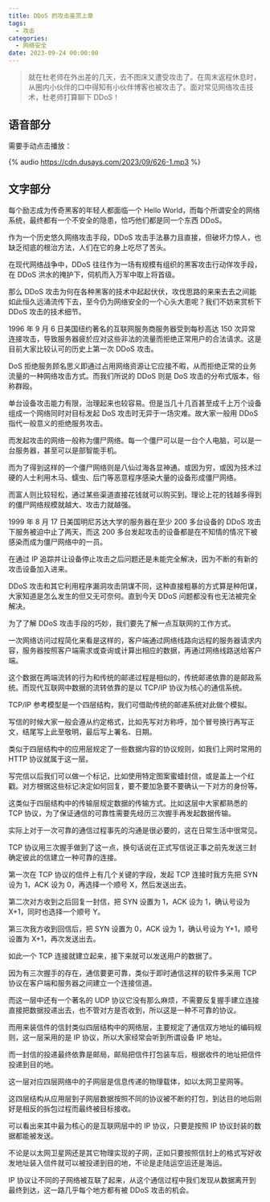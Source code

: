 ```yaml
---
title: DDoS 的攻击鉴赏上章
tags:
  - 攻击
categories:
  - 网络安全
date: 2023-09-24 00:00:00
---
```


> 就在杜老师在外出差的几天，去不图床又遭受攻击了。在周末返程休息时，从圈内小伙伴的口中得知有小伙伴博客也被攻击了。面对常见网络攻击技术，杜老师打算聊下 DDoS！

<!-- more -->

## 语音部分

需要手动点击播放：

{% audio https://cdn.dusays.com/2023/09/626-1.mp3 %}

## 文字部分

每个励志成为传奇黑客的年轻人都面临一个 Hello World，而每个所谓安全的网络系统，最终都有一个不安全的隐患，恰巧他们都是同一个东西 DDoS。

作为一个历史悠久网络攻击手段，DDoS 攻击手法暴力且直接，但破坏力惊人，也缺乏彻底的根治方法，人们在它的身上吃尽了苦头。

在现代网络战争中，DDoS 往往作为一场有规模有组织的黑客攻击行动佯攻手段，在 DDoS 洪水的掩护下，伺机而入万军中取上将首级。

那么 DDoS 攻击为何在各种黑客的技术中起起伏伏，攻伐思路的来来去去之间能如此恒久远涌流传下去，至今仍为网络安全的一个心头大患呢？我们不妨来赏析下 DDoS 攻击的技术细节。

1996 年 9 月 6 日美国纽约著名的互联网服务商服务器受到每秒高达 150 次异常连接攻击，导致服务器疲於应对这些非法的流量而拒绝正常用户的合法请求。这是目前大家比较认可的历史上第一次 DDoS 攻击。

DoS 拒绝服务顾名思义即通过占用网络资源让它应接不暇，从而拒绝正常的业务流量的一种网络攻击方式。而我们所说的 DDoS 则是 DoS 攻击的分布式版本，俗称群殴。

单台设备攻击能力有限，治理起来也较容易。但是当几十几百甚至成千上万个设备组成一个网络同时对目标发起 DoS 攻击时无异于一场灾难。故大家一般用 DDoS 指代一般意义的拒绝服务攻击。

而发起攻击的网络一般称为僵尸网络。每一个僵尸可以是一台个人电脑，可以是一台服务器，甚至可以是部智能手机。

而为了得到这样的一个僵尸网络则是八仙过海各显神通。或因为穷，或因为技术过硬的人士利用木马、蠕虫、后门等恶意程序感染大量的设备形成僵尸网络。

而富人则比较轻松，通过某些渠道直接花钱就可以购买到。理论上花的钱越多得到的僵尸网络规模就越大、攻击力就越强。

1999 年 8 月 17 日美国明尼苏达大学的服务器在至少 200 多台设备的 DDoS 攻击下服务被迫中止了两天，而这 200 多台发起攻击的设备都是在不知情的情况下被感染而成为僵尸网络中的一员。

在通过 IP 追踪并让设备停止攻击之后问题还是未能完全解决，因为不断的有新的攻击设备加入进来。

DDoS 攻击和其它利用程序漏洞攻击阴谋不同，这种直接粗暴的方式算是种阳谋，大家知道是怎么发生的但又无可奈何。直到今天 DDoS 问题都没有也无法被完全解决。

为了了解 DDoS 攻击手段的巧妙，我们要先了解一点互联网的工作方式。

一次网络访问过程简化来看是这样的，客户端通过网络线路向远程的服务器请求内容，服务器按照客户端需求或查询或计算出相应的数据，再通过网络线路送给客户端。

这个数据在两端流转的行为和传统的邮递过程是相似的，传统邮递依靠的是邮政系统。而现代互联网中数据的流转依靠的是以 TCP/IP 协议为核心的通信系统。

TCP/IP 参考模型是一个四层结构，我们可借助传统的邮递系统对此做个模拟。

写信的时候大家一般会遵从约定格式，比如先写对方称呼，加个冒号换行再写正文，结尾写上此至敬明，最后写上署名、日期。

类似于四层结构中的应用层规定了一些数据内容的协议规则，如我们上网时常用的 HTTP 协议就属于这一层。

写完信以后我们可以做一个标记，比如使用特定图案蜜蜡封信，或是盖上一个红戳。对方根据这些标记决定如何回复，要不要加急要不要确认一下对方的身份等。

这类似于四层结构中的传输层规定数据的传输方式。比如这层中大家都熟悉的 TCP 协议，为了保证通信的可靠性需要先经历三次握手再发起数据传输。

实际上对于一次可靠的通信过程事先的沟通是很必要的，这在日常生活中很常见。

TCP 协议用三次握手做到了这一点，换句话说在正式写信说正事之前先发送三封确定彼此的信建立一种可靠的连接。

第一次在 TCP 协议的信件上有几个关键的字段，发起 TCP 连接时我方先把 SYN 设为 1，ACK 设为 0，再选择一个顺号 X，然后发送出去。

第二次对方收到之后回复一封信，把 SYN 设置为 1，ACK 设为 1，确认号设为 X+1，同时也选择一个顺号 Y。

第三次我方收到回信后，把 SYN 设置为 0，ACK 设为 1，确认号设为 Y+1，顺号设置为 X+1，再次发送出去。

如此一个 TCP 连接就建立起来，接下来就可以发送用户的数据了。

因为有三次握手的存在，通信要更可靠，类似于即时通信这样的软件多采用 TCP 协议在客户端和服务器之间建立一个连接信道。

而这一层中还有一个著名的 UDP 协议它没有那么麻烦，不需要反复握手建立连接直接把数据投递出去，也不管对方是否收到，所以这是一种不可靠的协议。

而用来装信件的信封类似四层结构中的网络层，主要规定了通信双方地址的编码规则，这一层采用的是 IP 协议，所以大家经常会听到所谓设备 IP 地址。

而一封信的投递最终依靠是邮局，邮局把信件打包装车后，根据收件的地址把信件投递到目的地。

这一层对应四层网络中的子网层是信息传递的物理载体，如以太网卫星网等。

这四层结构从应用层到子网层数据按照不同的协议被不断的打包，到达目的地后刚好是相反的拆包过程而最终被目标接收。

可以看出来其中最为核心的是互联网层中的 IP 协议，只要是按照 IP 协议封装的数据都能被发送。

不论是以太网卫星网还是其它物理实现的子网，正如只要按照信封上的格式写好收发地址装入信件就可以被投递到目的地，不论是走陆运空运还是海运。

IP 协议让不同的子网络被互联了起来，从这个通信过程中我们发现从数据离开到最终到达，这一路几乎每个地方都有被 DDoS 攻击的机会。